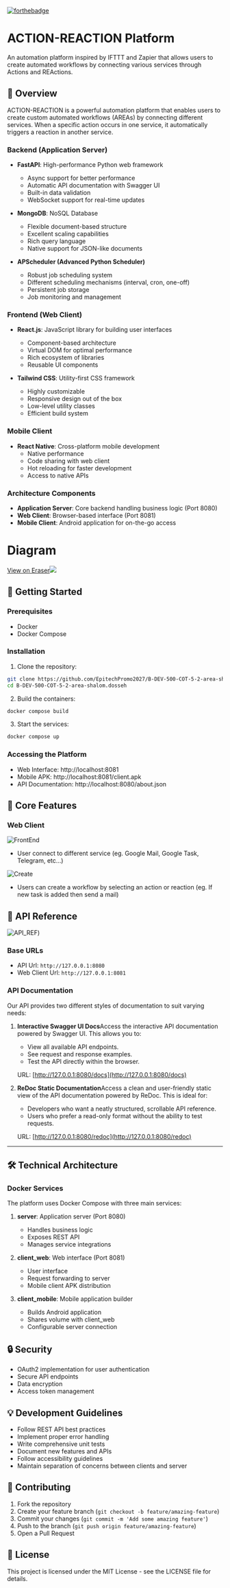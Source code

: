 [![forthebadge](https://forthebadge.com/images/badges/built-with-love.svg)](https://forthebadge.com)

# ACTION-REACTION Platform

An automation platform inspired by IFTTT and Zapier that allows users to create automated workflows by connecting various services through Actions and REActions.

## 🌟 Overview

ACTION-REACTION is a powerful automation platform that enables users to create custom automated workflows (AREAs) by connecting different services. When a specific action occurs in one service, it automatically triggers a reaction in another service.

### Backend (Application Server)

- **FastAPI**: High-performance Python web framework

  - Async support for better performance
  - Automatic API documentation with Swagger UI
  - Built-in data validation
  - WebSocket support for real-time updates
- **MongoDB**: NoSQL Database

  - Flexible document-based structure
  - Excellent scaling capabilities
  - Rich query language
  - Native support for JSON-like documents
- **APScheduler (Advanced Python Scheduler)**

  - Robust job scheduling system
  - Different scheduling mechanisms (interval, cron, one-off)
  - Persistent job storage
  - Job monitoring and management

### Frontend (Web Client)

- **React.js**: JavaScript library for building user interfaces

  - Component-based architecture
  - Virtual DOM for optimal performance
  - Rich ecosystem of libraries
  - Reusable UI components
- **Tailwind CSS**: Utility-first CSS framework

  - Highly customizable
  - Responsive design out of the box
  - Low-level utility classes
  - Efficient build system

### Mobile Client

- **React Native**: Cross-platform mobile development
  - Native performance
  - Code sharing with web client
  - Hot reloading for faster development
  - Access to native APIs

### Architecture Components

- **Application Server**: Core backend handling business logic (Port 8080)
- **Web Client**: Browser-based interface (Port 8081)
- **Mobile Client**: Android application for on-the-go access

# Diagram

[View on Eraser![](https://app.eraser.io/workspace/Go9WvtHyDxLdwLXyLZBN/preview?elements=TCYOQd8F3b3bPO73ajb8tw&type=embed)](https://app.eraser.io/workspace/Go9WvtHyDxLdwLXyLZBN?elements=TCYOQd8F3b3bPO73ajb8tw)

## 🚀 Getting Started

### Prerequisites

- Docker
- Docker Compose

### Installation

1. Clone the repository:

```bash
git clone https://github.com/EpitechPromo2027/B-DEV-500-COT-5-2-area-shalom.dosseh.git
cd B-DEV-500-COT-5-2-area-shalom.dosseh
```

2. Build the containers:

```bash
docker compose build
```

3. Start the services:

```bash
docker compose up
```

### Accessing the Platform

- Web Interface: http://localhost:8081
- Mobile APK: http://localhost:8081/client.apk
- API Documentation: http://localhost:8080/about.json

## 🔧 Core Features

### Web Client

![FrontEnd](assets/front_explore.jpg)

- User connect to different service (eg. Google Mail, Google Task, Telegram, etc...)

![Create](assets/front_create.jpg)

- Users can create a workflow by selecting an action or reaction (eg. If new task is added then send a mail)

## 📡 API Reference

![API_REF](https://github.com/EpitechPromo2027/B-DEV-500-COT-5-2-area-shalom.dosseh/blob/feature/server/assets/api_ref.gif))

### Base URLs

- API Url: `http://127.0.0.1:8080`
- Web Client Url: `http://127.0.0.1:8081`

### API Documentation

Our API provides two different styles of documentation to suit varying needs:

1. **Interactive Swagger UI Docs**Access the interactive API documentation powered by Swagger UI. This allows you to:

   - View all available API endpoints.
   - See request and response examples.
   - Test the API directly within the browser.

   URL: [http://127.0.0.1:8080/docs](http://127.0.0.1:8080/docs)
2. **ReDoc Static Documentation**Access a clean and user-friendly static view of the API documentation powered by ReDoc. This is ideal for:

   - Developers who want a neatly structured, scrollable API reference.
   - Users who prefer a read-only format without the ability to test requests.

   URL: [http://127.0.0.1:8080/redoc](http://127.0.0.1:8080/redoc)

---

## 🛠️ Technical Architecture

### Docker Services

The platform uses Docker Compose with three main services:

1. **server**: Application server (Port 8080)

   - Handles business logic
   - Exposes REST API
   - Manages service integrations
2. **client_web**: Web interface (Port 8081)

   - User interface
   - Request forwarding to server
   - Mobile client APK distribution
3. **client_mobile**: Mobile application builder

   - Builds Android application
   - Shares volume with client_web
   - Configurable server connection

## 🔒 Security

- OAuth2 implementation for user authentication
- Secure API endpoints
- Data encryption
- Access token management

## 💡 Development Guidelines

- Follow REST API best practices
- Implement proper error handling
- Write comprehensive unit tests
- Document new features and APIs
- Follow accessibility guidelines
- Maintain separation of concerns between clients and server

## 👥 Contributing

1. Fork the repository
2. Create your feature branch (`git checkout -b feature/amazing-feature`)
3. Commit your changes (`git commit -m 'Add some amazing feature'`)
4. Push to the branch (`git push origin feature/amazing-feature`)
5. Open a Pull Request

## 📝 License

This project is licensed under the MIT License - see the LICENSE file for details.
